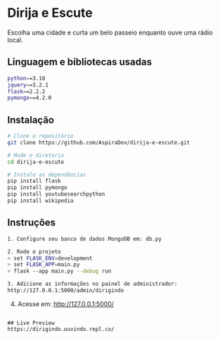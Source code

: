 # Dirija e Escute
Escolha uma cidade e curta um belo passeio enquanto ouve uma rádio local.


## Linguagem e bibliotecas usadas
```sh
python==3.10
jquery==3.2.1
flask==2.2.2
pymongo==4.2.0
```

## Instalação

```sh
# Clone o repositório 
git clone https://github.com/AspiraDev/dirija-e-escute.git

# Mude o diretorio
cd dirija-e-escute

# Instale as dependências
pip install flask
pip install pymongo
pip install youtubesearchpython
pip install wikipedia
```

## Instruções
```sh
1. Configure seu banco de dados MongoDB em: db.py

2. Rode o projeto
> set FLASK_ENV=development
> set FLASK_APP=main.py
> flask --app main.py --debug run

3. Adicione as informações no painel de administrador:
http://127.0.0.1:5000/admin/dirigindo
```

4. Acesse em:
http://127.0.0.1:5000/
```

## Live Preview
https://dirigindo.ouvindo.repl.co/